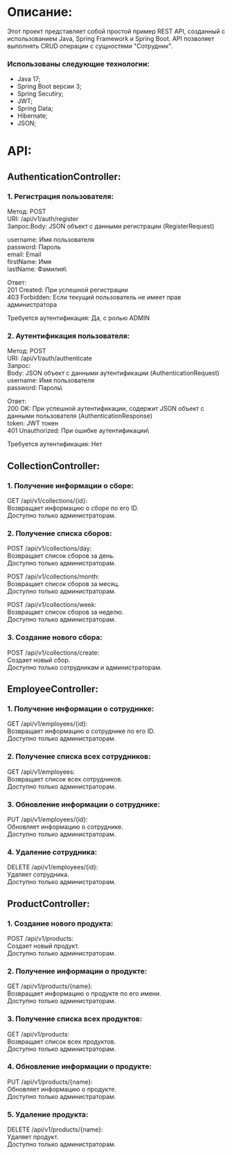 # Описание:

Этот проект представляет собой простой пример REST API, созданный с использованием Java, Spring Framework и Spring Boot. API позволяет выполнять CRUD операции с сущностями "Сотрудник".

### Использованы следующие технологии:

- Java 17;
- Spring Boot версии 3;
- Spring Secutiry;
- JWT;
- Spring Data;
- Hibernate;
- JSON;

# API:
## AuthenticationController:
### 1. Регистрация пользователя:

Метод: POST\
URI: /api/v1/auth/register\
Запрос:Body: JSON объект с данными регистрации (RegisterRequest)

username: Имя пользователя\
password: Пароль\
email: Email\
firstName: Имя\
lastName: Фамилия\

Ответ:\
201 Created: При успешной регистрации\
403 Forbidden: Если текущий пользователь не имеет прав администратора

Требуется аутентификация: Да, с ролью ADMIN
### 2. Аутентификация пользователя:

Метод: POST\
URI: /api/v1/auth/authenticate\
Запрос:\
Body: JSON объект с данными аутентификации (AuthenticationRequest)\
username: Имя пользователя\
password: Пароль\

Ответ:\
200 OK: При успешной аутентификации, содержит JSON объект с данными пользователя (AuthenticationResponse)\
token: JWT токен\
401 Unauthorized: При ошибке аутентификации\

Требуется аутентификация: Нет

## CollectionController:
### 1. Получение информации о сборе:

GET /api/v1/collections/{id}:\
Возвращает информацию о сборе по его ID.\
Доступно только администраторам.
### 2. Получение списка сборов:

POST /api/v1/collections/day:\
Возвращает список сборов за день.\
Доступно только администраторам.

POST /api/v1/collections/month:\
Возвращает список сборов за месяц.\
Доступно только администраторам.

POST /api/v1/collections/week:\
Возвращает список сборов за неделю.\
Доступно только администраторам.
### 3. Создание нового сбора:

POST /api/v1/collections/create:\
Создает новый сбор.\
Доступно только сотрудникам и администраторам.

## EmployeeController:
### 1. Получение информации о сотруднике:

GET /api/v1/employees/{id}:\
Возвращает информацию о сотруднике по его ID.\
Доступно только администраторам.
### 2. Получение списка всех сотрудников:

GET /api/v1/employees:\
Возвращает список всех сотрудников.\
Доступно только администраторам.
### 3. Обновление информации о сотруднике:

PUT /api/v1/employees/{id}:\
Обновляет информацию о сотруднике.\
Доступно только администраторам.
### 4. Удаление сотрудника:

DELETE /api/v1/employees/{id}:\
Удаляет сотрудника.\
Доступно только администраторам.


## ProductController:
### 1. Создание нового продукта:

POST /api/v1/products:\
Создает новый продукт.\
Доступно только администраторам.
### 2. Получение информации о продукте:

GET /api/v1/products/{name}:\
Возвращает информацию о продукте по его имени.\
Доступно только администраторам.
### 3. Получение списка всех продуктов:

GET /api/v1/products:\
Возвращает список всех продуктов.\
Доступно только администраторам.
### 4. Обновление информации о продукте:

PUT /api/v1/products/{name}:\
Обновляет информацию о продукте.\
Доступно только администраторам.
### 5. Удаление продукта:

DELETE /api/v1/products/{name}:\
Удаляет продукт.\
Доступно только администраторам.



